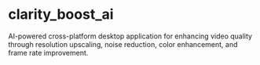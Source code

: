 # clarity_boost_ai
AI-powered cross-platform desktop application for enhancing video quality through resolution upscaling, noise reduction, color enhancement, and frame rate improvement.
